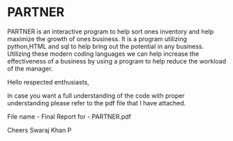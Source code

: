 # PARTNER
PARTNER is an interactive program to help sort ones inventory and help maximize the growth of ones business. It is a program utilizing python,HTML and sql to help bring out the potential in any business. Utilizing these modern coding languages we can help increase the effectiveness of a business by using a program to help reduce the workload of the manager.


Hello respected enthusiasts,
 
In case you want a full understanding of the code with proper understanding please refer to the 
pdf file that I have attached.

File name - Final Report for - PARTNER.pdf

Cheers
Swaraj Khan P
